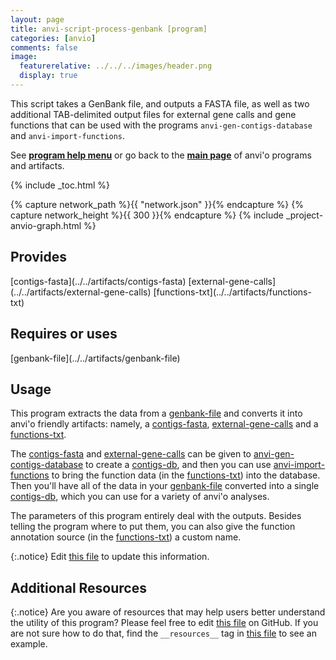 ```yaml
---
layout: page
title: anvi-script-process-genbank [program]
categories: [anvio]
comments: false
image:
  featurerelative: ../../../images/header.png
  display: true
---
```


This script takes a GenBank file, and outputs a FASTA file, as well as two additional TAB-delimited output files for external gene calls and gene functions that can be used with the programs `anvi-gen-contigs-database` and `anvi-import-functions`.

See **[program help menu](../../../vignette#anvi-script-process-genbank)** or go back to the **[main page](../../)** of anvi'o programs and artifacts.


{% include _toc.html %}
<div id="svg" class="subnetwork"></div>
{% capture network_path %}{{ "network.json" }}{% endcapture %}
{% capture network_height %}{{ 300 }}{% endcapture %}
{% include _project-anvio-graph.html %}


## Provides

<p style="text-align: left" markdown="1"><span class="artifact-p">[contigs-fasta](../../artifacts/contigs-fasta)</span> <span class="artifact-p">[external-gene-calls](../../artifacts/external-gene-calls)</span> <span class="artifact-p">[functions-txt](../../artifacts/functions-txt)</span></p>

## Requires or uses

<p style="text-align: left" markdown="1"><span class="artifact-r">[genbank-file](../../artifacts/genbank-file)</span></p>

## Usage


This program extracts the data from a <span class="artifact-n">[genbank-file](/software/anvio/help/artifacts/genbank-file)</span> and converts it into anvi'o friendly artifacts: namely, a <span class="artifact-n">[contigs-fasta](/software/anvio/help/artifacts/contigs-fasta)</span>, <span class="artifact-n">[external-gene-calls](/software/anvio/help/artifacts/external-gene-calls)</span> and a <span class="artifact-n">[functions-txt](/software/anvio/help/artifacts/functions-txt)</span>.

The <span class="artifact-n">[contigs-fasta](/software/anvio/help/artifacts/contigs-fasta)</span> and <span class="artifact-n">[external-gene-calls](/software/anvio/help/artifacts/external-gene-calls)</span> can be given to <span class="artifact-n">[anvi-gen-contigs-database](/software/anvio/help/programs/anvi-gen-contigs-database)</span> to create a <span class="artifact-n">[contigs-db](/software/anvio/help/artifacts/contigs-db)</span>, and then you can use <span class="artifact-n">[anvi-import-functions](/software/anvio/help/programs/anvi-import-functions)</span> to bring the function data (in the <span class="artifact-n">[functions-txt](/software/anvio/help/artifacts/functions-txt)</span>) into the database. Then you'll have all of the data in your <span class="artifact-n">[genbank-file](/software/anvio/help/artifacts/genbank-file)</span> converted into a single <span class="artifact-n">[contigs-db](/software/anvio/help/artifacts/contigs-db)</span>, which you can use for a variety of anvi'o analyses.

The parameters of this program entirely deal with the outputs. Besides telling the program where to put them, you can also give the function annotation source (in the <span class="artifact-n">[functions-txt](/software/anvio/help/artifacts/functions-txt)</span>) a custom name. 


{:.notice}
Edit [this file](https://github.com/merenlab/anvio/tree/master/anvio/docs/programs/anvi-script-process-genbank.md) to update this information.


## Additional Resources



{:.notice}
Are you aware of resources that may help users better understand the utility of this program? Please feel free to edit [this file](https://github.com/merenlab/anvio/tree/master/bin/anvi-script-process-genbank) on GitHub. If you are not sure how to do that, find the `__resources__` tag in [this file](https://github.com/merenlab/anvio/blob/master/bin/anvi-interactive) to see an example.
